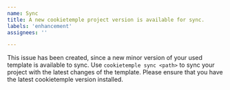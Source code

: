 ```yaml
---
name: Sync
title: A new cookietemple project version is available for sync.
labels: 'enhancement'
assignees: ''

---
```


This issue has been created, since a new minor version of your used template is available to sync.
Use `cookietemple sync <path>` to sync your project with the latest changes of the template. Please ensure that you have the latest cookietemple version installed.
